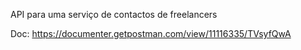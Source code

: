 API para uma serviço de contactos de freelancers

Doc: https://documenter.getpostman.com/view/11116335/TVsyfQwA

